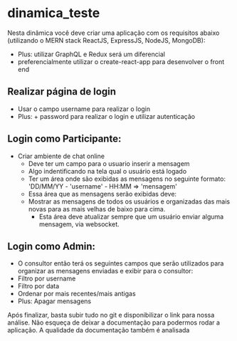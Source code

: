 # dinamica_teste

Nesta dinâmica você deve criar uma aplicação com os requisitos abaixo (utilizando o MERN stack ReactJS, ExpressJS, NodeJS, MongoDB):
* Plus: utilizar GraphQL e Redux será um diferencial
* preferencialmente utilizar o create-react-app para desenvolver o front end

## Realizar página de login

 * Usar o campo username para realizar o login
 * Plus: + password para realizar o login e utilizar autenticação
## Login como Participante:

 * Criar ambiente de chat online
   * Deve ter um campo para o usuario inserir a mensagem
   * Algo indentificando na tela qual o usuário está logado
   * Ter um área onde são exibidas as mensagens no seguinte formato: 'DD/MM/YY - 'username' - HH:MM => 'mensagem'
   * Essa área que as mensagens serão exibidas deve:
   * Mostrar as mensagens de todos os usuários e organizadas das mais novas para as mais velhas de baixo para cima.
     * Esta área deve atualizar sempre que um usuário enviar alguma mensagem, via websocket.


    
## Login como Admin:

 * O consultor então terá os seguintes campos que serão utilizados para organizar as mensagens enviadas e exibir para o consultor:
  * Filtro por username
  * Filtro por data
  * Ordenar por mais recentes/mais antigas
   * Plus: Apagar mensagens
   
   Após finalizar, basta subir tudo no git e disponibilizar o link para nossa análise.
   Não esqueça de deixar a documentação para podermos rodar a aplicação. A qualidade da documentação também é analisada

